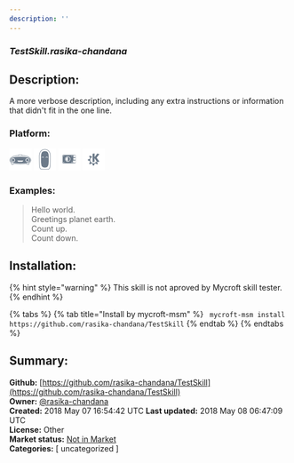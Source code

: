 ```yaml
---
description: ''
---
```


### _TestSkill.rasika-chandana_  
## Description:  
A more verbose description, including any extra instructions or
information that didn't fit in the one line.  
  
  
### Platform:  
 ![Mark I](../.gitbook/assets/mark-1-icon.png)  ![Mark II](../.gitbook/assets/mark-2-icon.png)  ![Picroft](../.gitbook/assets/picroft-icon.png)  ![plasmoid](../.gitbook/assets/kde.png)   
### Examples:  
> Hello world.  
> Greetings planet earth.  
> Count up.  
> Count down.  
  
## Installation:  
{% hint style="warning" %}
This skill is not aproved by Mycroft skill tester.
{% endhint %}
    
{% tabs %}
{% tab title="Install by mycroft-msm" %}
``` mycroft-msm install https://github.com/rasika-chandana/TestSkill```
{% endtab %}
  {% endtabs %}
    
## Summary:  
**Github:** [https://github.com/rasika-chandana/TestSkill](https://github.com/rasika-chandana/TestSkill)  
**Owner:** [@rasika-chandana](https://github.com/rasika-chandana)  
**Created:** 2018 May 07 16:54:42 UTC  **Last updated:** 2018 May 08 06:47:09 UTC  
**License:** Other  
**Market status:** [Not in Market](https://market.mycroft.ai/skill/)  
**Categories:** [ uncategorized ]   
